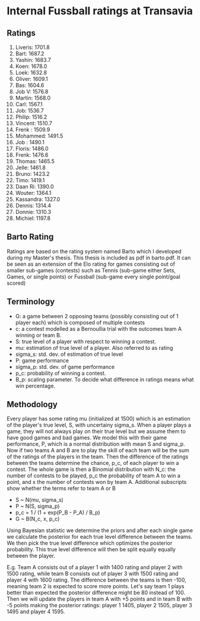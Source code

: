 # Internal Fussball ratings at Transavia
## Ratings
1. Liveris: 1701.8 
2. Bart: 1687.2 
3. Yashin: 1683.7 
4. Koen: 1678.0 
5. Loek: 1632.8 
6. Oliver: 1609.1 
7. Bas: 1604.6 
8. Job V: 1576.8 
9. Martin: 1568.0 
10. Carl: 1567.1 
11. Job: 1536.7 
12. Philip: 1516.2 
13. Vincent: 1510.7 
14. Frenk : 1509.9 
15. Mohammed: 1491.5 
16. Job : 1490.1 
17. Floris: 1486.0 
18. Frenk: 1476.6 
19. Thomas: 1465.5 
20. Jelle: 1461.8 
21. Bruno: 1423.2 
22. Timo: 1419.1 
23. Daan Ri: 1390.0 
24. Wouter: 1364.1 
25. Kassandra: 1327.0 
26. Dennis: 1314.4 
27. Donnie: 1310.3 
28. Michiel: 1197.8 

## Barto Rating
Ratings are based on the rating system named Barto which I developed during my Master's thesis. This thesis is included as pdf in barto.pdf. It can be seen as an extension of the Elo rating for games consisting out of smaller sub-games (contests) such as Tennis (sub-game either Sets, Games, or single points) or Fussball (sub-game every single point/goal scored)
## Terminology
- G: a game between 2 opposing teams (possibly consisting out of 1 player each) which is composed of multiple contests
- c: a contest modelled as a Bernoullia trial with the outcomes team A winning or team B.
- S: true level of a player with respect to winning a contest.
- mu: estimation of true level of a player. Also referred to as rating
- sigma_s: std. dev. of estimation of true level
- P: game performance
- sigma_p: std. dev. of game performance
- p_c: probability of winning a contest.
- B_p: scaling parameter. To decide what difference in ratings means what win percentage.
## Methodology
Every player has some rating mu (initialized at 1500) which is an estimation of the player's true level, S, with uncertainy sigma_s. When a player plays a game, they will not always play on their true level but we assume them to have good games and bad games. We model this with their game performance, P, which is a normal distribution with mean S and sigma_p. Now if two teams A and B are to play the skill of each team will be the sum of the ratings of the players in the team. Then the difference of the ratings between the teams determine the chance, p_c, of each player to win a contest. The whole game is then a Binomial distribution with N_c: the number of contests to be played, p_c the probability of team A to win a point, and x the number of contests won by team A. Additional subscripts show whether the terms refer to team A or B
- S ~ N(mu, sigma_s)
- P ~ N(S, sigma_p)
- p_c = 1 / (1 + exp(P_B - P_A) / B_p)
- G ~ B(N_c, x, p_c)

Using Bayesian statistic we determine the priors and after each single game we calculate the posterior for each true level difference between the teams. We then pick the true level difference which optimizes the posterior probability. This true level difference will then be split equally equally between the player. 

E.g. Team A consists out of a player 1 with 1400 rating and player 2 with 1500 rating, while team B consists out of player 3 with 1500 rating and player 4 with 1600 rating. The difference between the teams is then -100, meaning team 2 is expected to score more points. Let's say team 1 plays better than expected the posterior difference might be 80 instead of 100. Then we will update the players in team A with +5 points and in team B with -5 points making the posterior ratings: player 1 1405, player 2 1505, player 3 1495 and player 4 1595.